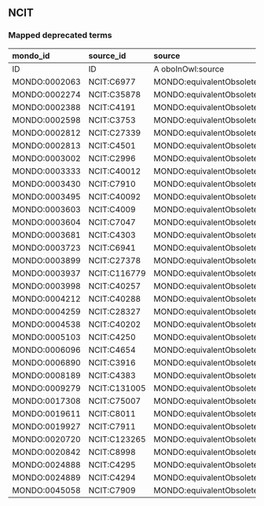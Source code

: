 ## NCIT
### Mapped deprecated terms
| mondo_id      | source_id    | source                   |
|:--------------|:-------------|:-------------------------|
| ID            | ID           | A oboInOwl:source        |
| MONDO:0002063 | NCIT:C6977   | MONDO:equivalentObsolete |
| MONDO:0002274 | NCIT:C35878  | MONDO:equivalentObsolete |
| MONDO:0002388 | NCIT:C4191   | MONDO:equivalentObsolete |
| MONDO:0002598 | NCIT:C3753   | MONDO:equivalentObsolete |
| MONDO:0002812 | NCIT:C27339  | MONDO:equivalentObsolete |
| MONDO:0002813 | NCIT:C4501   | MONDO:equivalentObsolete |
| MONDO:0003002 | NCIT:C2996   | MONDO:equivalentObsolete |
| MONDO:0003333 | NCIT:C40012  | MONDO:equivalentObsolete |
| MONDO:0003430 | NCIT:C7910   | MONDO:equivalentObsolete |
| MONDO:0003495 | NCIT:C40092  | MONDO:equivalentObsolete |
| MONDO:0003603 | NCIT:C4009   | MONDO:equivalentObsolete |
| MONDO:0003604 | NCIT:C7047   | MONDO:equivalentObsolete |
| MONDO:0003681 | NCIT:C4303   | MONDO:equivalentObsolete |
| MONDO:0003723 | NCIT:C6941   | MONDO:equivalentObsolete |
| MONDO:0003899 | NCIT:C27378  | MONDO:equivalentObsolete |
| MONDO:0003937 | NCIT:C116779 | MONDO:equivalentObsolete |
| MONDO:0003998 | NCIT:C40257  | MONDO:equivalentObsolete |
| MONDO:0004212 | NCIT:C40288  | MONDO:equivalentObsolete |
| MONDO:0004259 | NCIT:C28327  | MONDO:equivalentObsolete |
| MONDO:0004538 | NCIT:C40202  | MONDO:equivalentObsolete |
| MONDO:0005103 | NCIT:C4250   | MONDO:equivalentObsolete |
| MONDO:0006096 | NCIT:C4654   | MONDO:equivalentObsolete |
| MONDO:0006890 | NCIT:C3916   | MONDO:equivalentObsolete |
| MONDO:0008189 | NCIT:C4383   | MONDO:equivalentObsolete |
| MONDO:0009279 | NCIT:C131005 | MONDO:equivalentObsolete |
| MONDO:0017308 | NCIT:C75007  | MONDO:equivalentObsolete |
| MONDO:0019611 | NCIT:C8011   | MONDO:equivalentObsolete |
| MONDO:0019927 | NCIT:C7911   | MONDO:equivalentObsolete |
| MONDO:0020720 | NCIT:C123265 | MONDO:equivalentObsolete |
| MONDO:0020842 | NCIT:C8998   | MONDO:equivalentObsolete |
| MONDO:0024888 | NCIT:C4295   | MONDO:equivalentObsolete |
| MONDO:0024889 | NCIT:C4294   | MONDO:equivalentObsolete |
| MONDO:0045058 | NCIT:C7909   | MONDO:equivalentObsolete |